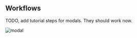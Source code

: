 ## Workflows

TODO, add tutorial steps for modals. They should work now.

![modal](https://p-qkfgo2.t2.n0.cdn.getcloudapp.com/items/9ZuQ8mwl/5971ee53-e0ee-4886-a9bb-089bbcdfcb1f.png?source=viewer&v=59b67c733bbb49d082d749a18c5de8e3)
